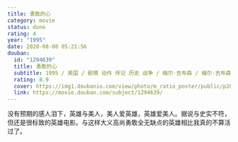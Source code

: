```yaml
---
title: 勇敢的心
category: movie
status: done
rating: 4
year: "1995"
date: 2020-08-08 05:21:56
douban:
  id: "1294639"
  title: 勇敢的心
  subtitle: 1995 / 美国 / 剧情 动作 传记 历史 战争 / 梅尔·吉布森 / 梅尔·吉布森 苏菲·玛索
  rating: 8.9
  cover: https://img1.doubanio.com/view/photo/m_ratio_poster/public/p2004174709.jpg
  link: https://movie.douban.com/subject/1294639/
---
```


没有预期的感人泪下，英雄与美人，美人爱英雄，英雄爱美人。据说与史实不符，但还是很标致的英雄电影。与这样大义高尚勇敢全无缺点的英雄相比我真的不算活过了。
